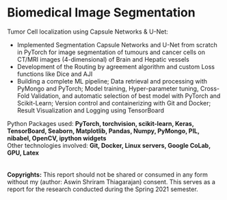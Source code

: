 # Biomedical Image Segmentation

Tumor Cell localization using Capsule Networks &amp; U-Net:
- Implemented Segmentation Capsule Networks and U-Net from scratch in PyTorch for image segmentation of tumours and cancer cells on CT/MRI images (4-dimensional) of Brain and Hepatic vessels
- Development of the Routing by agreement algorithm and custom Loss functions like Dice and AJI
- Building a complete ML pipeline; Data retrieval and processing with PyMongo and PyTorch; Model training, Hyper-parameter tuning, Cross-Fold Validation, and automatic selection of best model with PyTorch and Scikit-Learn; Version control and containerizing with Git and Docker; Result Visualization and Logging using TensorBoard


Python Packages used: **PyTorch, torchvision, scikit-learn, Keras, TensorBoard, Seaborn, Matplotlib, Pandas, Numpy, PyMongo, PIL, nibabel, OpenCV, ipython widgets** 
\
Other technologies involved: **Git, Docker, Linux servers, Google CoLab, GPU, Latex**
\
\
\
**Copyrights:** This report should not be shared or consumed in any form without my (author: Aswin Shriram Thiagarajan) consent. This serves as a report for the research conducted during the Spring 2021 semester.
